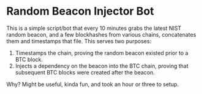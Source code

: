 # Random Beacon Injector Bot

This is a simple script/bot that every 10 minutes grabs the latest NIST random
beacon, and a few blockhashes from various chains, concatenates them and
timestamps that file. This serves two purposes:

1. Timestamps the chain, proving the random beacon existed prior to a BTC
   block.
2. Injects a dependency on the beacon into the BTC chain, proving that
   subsequent BTC blocks were created after the beacon.

Why? Might be useful, kinda fun, and took an hour or three to setup.

